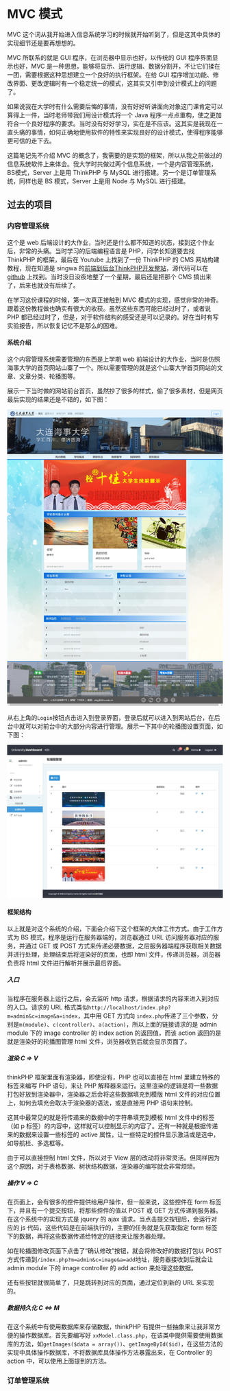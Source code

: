 # MVC 模式

MVC 这个词从我开始进入信息系统学习的时候就开始听到了，但是这其中具体的实现细节还是要再想想的。

MVC 所联系的就是 GUI 程序，在浏览器中显示也好，以传统的 GUI 程序界面显示也好，MVC 是一种思想，能够将显示、运行逻辑、数据分割开，不让它们揉在一团，需要根据这种思想建立一个良好的执行框架。在给 GUI 程序增加功能、修改界面、更改逻辑时有一个稳定统一的模式，这其实又引申到设计模式上的问题了。

如果说我在大学时有什么需要后悔的事情，没有好好听讲面向对象这门课肯定可以算得上一件，当时老师带我们用设计模式将一个 Java 程序一点点重构，使之更加符合一个良好程序的要求。当时没有好好学习，实在是不应该。这其实是我现在一直头痛的事情，如何正确地使用软件的特性来实现良好的设计模式，使得程序能够更可信的走下去。

这篇笔记先不介绍 MVC 的概念了，我需要的是实现的框架，所以从我之前做过的信息系统软件上来体会。我大学时共做过两个信息系统，一个是内容管理系统，BS模式，Server 上是用 ThinkPHP 与 MySQL 进行搭建。另一个是订单管理系统，同样也是 BS 模式，Server 上是用 Node 与 MySQL 进行搭建。

## 过去的项目

### 内容管理系统
这个是 web 后端设计的大作业，当时还是什么都不知道的状态，接到这个作业后，非常的头痛。当时学习的后端编程语言是 PHP，问学长知道要去找 ThinkPHP 的框架，最后在 Youtube 上找到了一份 ThinkPHP 的 CMS 网站构建教程，现在知道是 singwa 的[前端到后台ThinkPHP开发整站](https://coding.imooc.com/class/chapter/48.html#Anchor)，源代码可以在 [github](https://github.com/Mrguan12/singcms) 上找到。当时没日没夜地整了一个星期，最后还是把那个 CMS 搞出来了，后来也就没有后续了。

在学习这份课程的时候，第一次真正接触到 MVC 模式的实现，感觉非常的神奇。跟着这份教程做也确实有很大的收获。虽然这些东西可能已经过时了，或者说 PHP 都已经过时了，但是，对于软件结构的感受还是可以记录的。好在当时有写实验报告，所以恢复记忆不是那么的困难。

#### 系统介绍
这个内容管理系统需要管理的东西是上学期 web 前端设计的大作业，当时是仿照海事大学的首页网站山寨了一个。所以需要管理的就是这个山寨大学首页网站的文章、文章分类、轮播图等。

展示一下当时做的网站前台首页，虽然抄了很多的样式，偷了很多素材，但是网页最后实现的结果还是不错的，如下图：
<div align="center">
    <img src="images/cms前台首页.jpg" width=600px>
</div>

从右上角的`Login`按钮点击进入到登录界面，登录后就可以进入到网站后台，在后台中就可以对前台中的大部分内容进行管理。展示一下其中的轮播图设置页面，如下图：
<div align="center">
    <img src="images/cms后台示例.jpg" width=600px>
</div>

#### 框架结构
以上就是对这个系统的介绍，下面会介绍下这个框架的大体工作方式。由于工作方式为 BS 模式，程序是运行在服务器端的，浏览器通过 URL 访问服务器对应的服务，并通过 GET 或 POST 方式来传递必要数据，之后服务器端程序获取相关数据并进行处理，处理结束后将渲染好的页面，也即 html 文件，传递浏览器，浏览器负责将 html 文件进行解析并展示最后界面。

##### 入口
当程序在服务器上运行之后，会去监听 http 请求，根据请求的内容来进入到对应的入口。请求的 URL 格式类似`http://localhost/index.php?m=admin&c=image&a=index`，其中用 GET 方式向 `index.php`传递了三个参数，分别是`m(module)`、`c(controller)`、`a(action)`，所以上面的链接请求的是 admin module 下的 image controller 的 index action 的返回值，而该 action 返回的是就是渲染好的轮播图管理 html 文件，浏览器收到后就会显示页面了。

##### 渲染 C => V
thinkPHP 框架里面有渲染器，即使没有，PHP 也可以直接在 html 里建立特殊的标签来编写 PHP 语句，来让 PHP 解释器来运行。这里渲染的逻辑是将一些数据打包好放到渲染器中，渲染器之后会将这些数据填充到模版 html 文件的对应位置上，如何去填充会取决于渲染器的语法，或是直接用 PHP 语句来控制。

这其中最常见的就是将传递来的数据中的字符串填充到模板 html 文件中的标签（如 p 标签）的内容中，这样就可以控制显示的内容了。还有一种就是根据传递来的数据来设置一些标签的 active 属性，让一些特定的控件显示激活或是选中，如导航栏、多选框等。

由于可以直接控制 html 文件，所以对于 View 层的改动将非常灵活。但同样因为这个原因，对于表格数据、树状结构数据，渲染器的编写就会非常烦琐。

##### 操作 V => C
在页面上，会有很多的控件提供给用户操作，但一般来说，这些控件在 form 标签下，并且有一个提交按钮，将那些控件的值以 POST 或 GET 方式传递到服务器。
在这个系统中的实现方式是 jquery 的 ajax 请求。当点击提交按钮后，会运行对应的 js 代码，这些代码是在前端执行的，主要的任务就是先获取指定 form 标签下的数据，再将这些数据传递给特定的链接来让服务器处理。

如在轮播图修改页面下点击了“确认修改”按钮，就会将修改好的数据打包以 POST 方式传递到`/index.php?m=admin&c=image&a=add`地址，服务器接收到后就会让 admin module 下的 image controller 的 add action 来处理这些数据。

还有些按钮就很简单了，只是跳转到对应的页面，通过定位到新的 URL 来实现的。

##### 数据持久化 C <=> M
在这个系统中有使用数据库来存储数据，thinkPHP 有提供一些抽象来让我非常方便的操作数据库。首先要编写好 `xxModel.class.php`，在该类中提供需要使用数据库的方法，如`getImages($data = array())`、`getImageById($id)`，在这些方法的实现中具体操作数据库，不将数据库具体操作方法暴露出来，在 Controller 的 action 中，可以使用上面提到的方法。

### 订单管理系统
